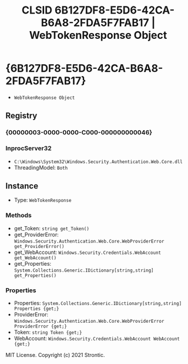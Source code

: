 ﻿---
title: "CLSID 6B127DF8-E5D6-42CA-B6A8-2FDA5F7FAB17 | WebTokenResponse Object"
excerpt: What is COM-Object CLSID 6B127DF8-E5D6-42CA-B6A8-2FDA5F7FAB17?
---

# {6B127DF8-E5D6-42CA-B6A8-2FDA5F7FAB17}

* `WebTokenResponse Object`

## Registry


### {00000003-0000-0000-C000-000000000046}


### InprocServer32

* `C:\Windows\System32\Windows.Security.Authentication.Web.Core.dll`
* ThreadingModel: `Both`

## Instance

* Type: `WebTokenResponse`

### Methods

* get_Token: `string get_Token()`
* get_ProviderError: `Windows.Security.Authentication.Web.Core.WebProviderError get_ProviderError()`
* get_WebAccount: `Windows.Security.Credentials.WebAccount get_WebAccount()`
* get_Properties: `System.Collections.Generic.IDictionary[string,string] get_Properties()`

### Properties

* Properties: `System.Collections.Generic.IDictionary[string,string] Properties {get;}`
* ProviderError: `Windows.Security.Authentication.Web.Core.WebProviderError ProviderError {get;}`
* Token: `string Token {get;}`
* WebAccount: `Windows.Security.Credentials.WebAccount WebAccount {get;}`

MIT License. Copyright (c) 2021 Strontic.


